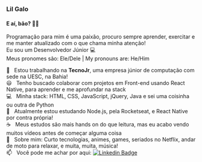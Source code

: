 <!--
**lilgalo/lilgalo** is a ✨ _special_ ✨ repository because its `README.md` (this file) appears on your GitHub profile.

Here are some ideas to get you started:

- 🔭 I’m currently working on ...
- 🌱 I’m currently learning ...
- 👯 I’m looking to collaborate on ...
- 🤔 I’m looking for help with ...
- 💬 Ask me about ...
- 📫 How to reach me: ...
- 😄 Pronouns: ...
- ⚡ Fun fact: ...
-->


### Lil Galo

#### E aí, bão? 👋🏻
Programação para mim é uma paixão, procuro sempre aprender, exercitar e me manter atualizado com o que chama minha atenção!
<br/> Eu sou um Desenvolvedor Júnior :computer:
<br/> Meus pronomes são: Ele/Dele | My pronouns are: He/Him

 :blue_heart: &nbsp; Estou trabalhando na **TecnoJr**, uma empresa júnior de computação com sede na UESC, na Bahia!
 <br/> :smiley: &nbsp; Tenho buscado colaborar com projetos em Front-end usando React Native, para aprender e me aprofundar na stack
 <br/> :computer: &nbsp; Minha stack: HTML, CSS, JavaScript, jQuery, Java e sei uma coisinha ou outra de Python 
 <br/> 🌱 &nbsp; Atualmente estou estudando Node.js, pela Rocketseat, e React Native por contra própria!
 <br/> :coffee: &nbsp; Meus estudos são mais hands on do que leitura, mas eu acabo vendo muitos vídeos antes de começar alguma coisa
 <br/> 💬  &nbsp; Sobre mim: Curto tecnologias, animes, games, seriados no Netflix, andar de moto para relaxar, e muita, muita, música!
 <br/> 📫 &nbsp; Você pode me achar por aqui: [![Linkedin Badge](https://img.shields.io/badge/-LilGalo-blue?style=flat-square&logo=Linkedin&logoColor=white&link=https://www.linkedin.com/in/lilgalo/)](https://www.linkedin.com/in/lilgalo/)
